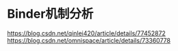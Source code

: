 # Binder机制分析

https://blog.csdn.net/qinlei420/article/details/77452872<br>
https://blog.csdn.net/omnispace/article/details/73360778<br>

